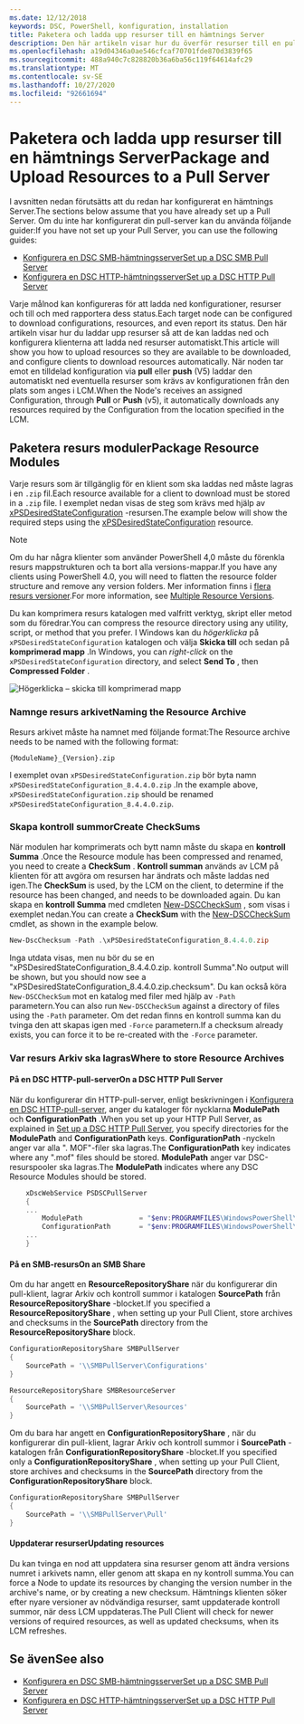```yaml
---
ms.date: 12/12/2018
keywords: DSC, PowerShell, konfiguration, installation
title: Paketera och ladda upp resurser till en hämtnings Server
description: Den här artikeln visar hur du överför resurser till en pull-server så att de kan hämtas av konfigurationer på noderna som hanteras av DSC.
ms.openlocfilehash: a19d04346a0ae546cfcaf70701fde870d3839f65
ms.sourcegitcommit: 488a940c7c828820b36a6ba56c119f64614afc29
ms.translationtype: MT
ms.contentlocale: sv-SE
ms.lasthandoff: 10/27/2020
ms.locfileid: "92661694"
---
```

# <a name="package-and-upload-resources-to-a-pull-server"></a><span data-ttu-id="28d87-104">Paketera och ladda upp resurser till en hämtnings Server</span><span class="sxs-lookup"><span data-stu-id="28d87-104">Package and Upload Resources to a Pull Server</span></span>

<span data-ttu-id="28d87-105">I avsnitten nedan förutsätts att du redan har konfigurerat en hämtnings Server.</span><span class="sxs-lookup"><span data-stu-id="28d87-105">The sections below assume that you have already set up a Pull Server.</span></span> <span data-ttu-id="28d87-106">Om du inte har konfigurerat din pull-server kan du använda följande guider:</span><span class="sxs-lookup"><span data-stu-id="28d87-106">If you have not set up your Pull Server, you can use the following guides:</span></span>

- [<span data-ttu-id="28d87-107">Konfigurera en DSC SMB-hämtningsserver</span><span class="sxs-lookup"><span data-stu-id="28d87-107">Set up a DSC SMB Pull Server</span></span>](pullServerSmb.md)
- [<span data-ttu-id="28d87-108">Konfigurera en DSC HTTP-hämtningsserver</span><span class="sxs-lookup"><span data-stu-id="28d87-108">Set up a DSC HTTP Pull Server</span></span>](pullServer.md)

<span data-ttu-id="28d87-109">Varje målnod kan konfigureras för att ladda ned konfigurationer, resurser och till och med rapportera dess status.</span><span class="sxs-lookup"><span data-stu-id="28d87-109">Each target node can be configured to download configurations, resources, and even report its status.</span></span> <span data-ttu-id="28d87-110">Den här artikeln visar hur du laddar upp resurser så att de kan laddas ned och konfigurera klienterna att ladda ned resurser automatiskt.</span><span class="sxs-lookup"><span data-stu-id="28d87-110">This article will show you how to upload resources so they are available to be downloaded, and configure clients to download resources automatically.</span></span> <span data-ttu-id="28d87-111">När noden tar emot en tilldelad konfiguration via **pull** eller **push** (V5) laddar den automatiskt ned eventuella resurser som krävs av konfigurationen från den plats som anges i LCM.</span><span class="sxs-lookup"><span data-stu-id="28d87-111">When the Node's receives an assigned Configuration, through **Pull** or **Push** (v5), it automatically downloads any resources required by the Configuration from the location specified in the LCM.</span></span>

## <a name="package-resource-modules"></a><span data-ttu-id="28d87-112">Paketera resurs moduler</span><span class="sxs-lookup"><span data-stu-id="28d87-112">Package Resource Modules</span></span>

<span data-ttu-id="28d87-113">Varje resurs som är tillgänglig för en klient som ska laddas ned måste lagras i en `.zip` fil.</span><span class="sxs-lookup"><span data-stu-id="28d87-113">Each resource available for a client to download must be stored in a `.zip` file.</span></span> <span data-ttu-id="28d87-114">I exemplet nedan visas de steg som krävs med hjälp av [xPSDesiredStateConfiguration](https://www.powershellgallery.com/packages/xPSDesiredStateConfiguration/8.4.0.0) -resursen.</span><span class="sxs-lookup"><span data-stu-id="28d87-114">The example below will show the required steps using the [xPSDesiredStateConfiguration](https://www.powershellgallery.com/packages/xPSDesiredStateConfiguration/8.4.0.0) resource.</span></span>

> [!NOTE]
> <span data-ttu-id="28d87-115">Om du har några klienter som använder PowerShell 4,0 måste du förenkla resurs mappstrukturen och ta bort alla versions-mappar.</span><span class="sxs-lookup"><span data-stu-id="28d87-115">If you have any clients using PowerShell 4.0, you will need to flatten the resource folder structure and remove any version folders.</span></span> <span data-ttu-id="28d87-116">Mer information finns i [flera resurs versioner](../configurations/import-dscresource.md#multiple-resource-versions).</span><span class="sxs-lookup"><span data-stu-id="28d87-116">For more information, see [Multiple Resource Versions](../configurations/import-dscresource.md#multiple-resource-versions).</span></span>

<span data-ttu-id="28d87-117">Du kan komprimera resurs katalogen med valfritt verktyg, skript eller metod som du föredrar.</span><span class="sxs-lookup"><span data-stu-id="28d87-117">You can compress the resource directory using any utility, script, or method that you prefer.</span></span> <span data-ttu-id="28d87-118">I Windows kan du _högerklicka_ på `xPSDesiredStateConfiguration` katalogen och välja **Skicka till** och sedan på **komprimerad mapp** .</span><span class="sxs-lookup"><span data-stu-id="28d87-118">In Windows, you can _right-click_ on the `xPSDesiredStateConfiguration` directory, and select **Send To** , then **Compressed Folder** .</span></span>

![Högerklicka – skicka till komprimerad mapp](media/package-upload-resources/right-click.gif)

### <a name="naming-the-resource-archive"></a><span data-ttu-id="28d87-120">Namnge resurs arkivet</span><span class="sxs-lookup"><span data-stu-id="28d87-120">Naming the Resource Archive</span></span>

<span data-ttu-id="28d87-121">Resurs arkivet måste ha namnet med följande format:</span><span class="sxs-lookup"><span data-stu-id="28d87-121">The Resource archive needs to be named with the following format:</span></span>

```
{ModuleName}_{Version}.zip
```

<span data-ttu-id="28d87-122">I exemplet ovan `xPSDesiredStateConfiguration.zip` bör byta namn `xPSDesiredStateConfiguration_8.4.4.0.zip` .</span><span class="sxs-lookup"><span data-stu-id="28d87-122">In the example above, `xPSDesiredStateConfiguration.zip` should be renamed `xPSDesiredStateConfiguration_8.4.4.0.zip`.</span></span>

### <a name="create-checksums"></a><span data-ttu-id="28d87-123">Skapa kontroll summor</span><span class="sxs-lookup"><span data-stu-id="28d87-123">Create CheckSums</span></span>

<span data-ttu-id="28d87-124">När modulen har komprimerats och bytt namn måste du skapa en **kontroll Summa** .</span><span class="sxs-lookup"><span data-stu-id="28d87-124">Once the Resource module has been compressed and renamed, you need to create a **CheckSum** .</span></span> <span data-ttu-id="28d87-125">**Kontroll summan** används av LCM på klienten för att avgöra om resursen har ändrats och måste laddas ned igen.</span><span class="sxs-lookup"><span data-stu-id="28d87-125">The **CheckSum** is used, by the LCM on the client, to determine if the resource has been changed, and needs to be downloaded again.</span></span> <span data-ttu-id="28d87-126">Du kan skapa en **kontroll Summa** med cmdleten [New-DSCCheckSum](/powershell/module/PSDesiredStateConfiguration/New-DSCCheckSum) , som visas i exemplet nedan.</span><span class="sxs-lookup"><span data-stu-id="28d87-126">You can create a **CheckSum** with the [New-DSCCheckSum](/powershell/module/PSDesiredStateConfiguration/New-DSCCheckSum) cmdlet, as shown in the example below.</span></span>

```powershell
New-DscChecksum -Path .\xPSDesiredStateConfiguration_8.4.4.0.zip
```

<span data-ttu-id="28d87-127">Inga utdata visas, men nu bör du se en "xPSDesiredStateConfiguration_8.4.4.0.zip. kontroll Summa".</span><span class="sxs-lookup"><span data-stu-id="28d87-127">No output will be shown, but you should now see a "xPSDesiredStateConfiguration_8.4.4.0.zip.checksum".</span></span> <span data-ttu-id="28d87-128">Du kan också köra `New-DSCCheckSum` mot en katalog med filer med hjälp av `-Path` parametern.</span><span class="sxs-lookup"><span data-stu-id="28d87-128">You can also run `New-DSCCheckSum` against a directory of files using the `-Path` parameter.</span></span> <span data-ttu-id="28d87-129">Om det redan finns en kontroll summa kan du tvinga den att skapas igen med `-Force` parametern.</span><span class="sxs-lookup"><span data-stu-id="28d87-129">If a checksum already exists, you can force it to be re-created with the `-Force` parameter.</span></span>

### <a name="where-to-store-resource-archives"></a><span data-ttu-id="28d87-130">Var resurs Arkiv ska lagras</span><span class="sxs-lookup"><span data-stu-id="28d87-130">Where to store Resource Archives</span></span>

#### <a name="on-a-dsc-http-pull-server"></a><span data-ttu-id="28d87-131">På en DSC HTTP-pull-server</span><span class="sxs-lookup"><span data-stu-id="28d87-131">On a DSC HTTP Pull Server</span></span>

<span data-ttu-id="28d87-132">När du konfigurerar din HTTP-pull-server, enligt beskrivningen i [Konfigurera en DSC HTTP-pull-server](pullServer.md), anger du kataloger för nycklarna **ModulePath** och **ConfigurationPath** .</span><span class="sxs-lookup"><span data-stu-id="28d87-132">When you set up your HTTP Pull Server, as explained in [Set up a DSC HTTP Pull Server](pullServer.md), you specify directories for the **ModulePath** and **ConfigurationPath** keys.</span></span> <span data-ttu-id="28d87-133">**ConfigurationPath** -nyckeln anger var alla ". MOF"-filer ska lagras.</span><span class="sxs-lookup"><span data-stu-id="28d87-133">The **ConfigurationPath** key indicates where any ".mof" files should be stored.</span></span> <span data-ttu-id="28d87-134">**ModulePath** anger var DSC-resurspooler ska lagras.</span><span class="sxs-lookup"><span data-stu-id="28d87-134">The **ModulePath** indicates where any DSC Resource Modules should be stored.</span></span>

```powershell
    xDscWebService PSDSCPullServer
    {
    ...
        ModulePath              = "$env:PROGRAMFILES\WindowsPowerShell\DscService\Modules"
        ConfigurationPath       = "$env:PROGRAMFILES\WindowsPowerShell\DscService\Configuration"
    ...
    }

```

#### <a name="on-an-smb-share"></a><span data-ttu-id="28d87-135">På en SMB-resurs</span><span class="sxs-lookup"><span data-stu-id="28d87-135">On an SMB Share</span></span>

<span data-ttu-id="28d87-136">Om du har angett en **ResourceRepositoryShare** när du konfigurerar din pull-klient, lagrar Arkiv och kontroll summor i katalogen **SourcePath** från **ResourceRepositoryShare** -blocket.</span><span class="sxs-lookup"><span data-stu-id="28d87-136">If you specified a **ResourceRepositoryShare** , when setting up your Pull Client, store archives and checksums in the **SourcePath** directory from the **ResourceRepositoryShare** block.</span></span>

```powershell
ConfigurationRepositoryShare SMBPullServer
{
    SourcePath = '\\SMBPullServer\Configurations'
}

ResourceRepositoryShare SMBResourceServer
{
    SourcePath = '\\SMBPullServer\Resources'
}
```

<span data-ttu-id="28d87-137">Om du bara har angett en **ConfigurationRepositoryShare** , när du konfigurerar din pull-klient, lagrar Arkiv och kontroll summor i **SourcePath** -katalogen från **ConfigurationRepositoryShare** -blocket.</span><span class="sxs-lookup"><span data-stu-id="28d87-137">If you specified only a **ConfigurationRepositoryShare** , when setting up your Pull Client, store archives and checksums in the **SourcePath** directory from the **ConfigurationRepositoryShare** block.</span></span>

```powershell
ConfigurationRepositoryShare SMBPullServer
{
    SourcePath = '\\SMBPullServer\Pull'
}
```

#### <a name="updating-resources"></a><span data-ttu-id="28d87-138">Uppdaterar resurser</span><span class="sxs-lookup"><span data-stu-id="28d87-138">Updating resources</span></span>

<span data-ttu-id="28d87-139">Du kan tvinga en nod att uppdatera sina resurser genom att ändra versions numret i arkivets namn, eller genom att skapa en ny kontroll summa.</span><span class="sxs-lookup"><span data-stu-id="28d87-139">You can force a Node to update its resources by changing the version number in the archive's name, or by creating a new checksum.</span></span> <span data-ttu-id="28d87-140">Hämtnings klienten söker efter nyare versioner av nödvändiga resurser, samt uppdaterade kontroll summor, när dess LCM uppdateras.</span><span class="sxs-lookup"><span data-stu-id="28d87-140">The Pull Client will check for newer versions of required resources, as well as updated checksums, when its LCM refreshes.</span></span>

## <a name="see-also"></a><span data-ttu-id="28d87-141">Se även</span><span class="sxs-lookup"><span data-stu-id="28d87-141">See also</span></span>

- [<span data-ttu-id="28d87-142">Konfigurera en DSC SMB-hämtningsserver</span><span class="sxs-lookup"><span data-stu-id="28d87-142">Set up a DSC SMB Pull Server</span></span>](pullServerSmb.md)
- [<span data-ttu-id="28d87-143">Konfigurera en DSC HTTP-hämtningsserver</span><span class="sxs-lookup"><span data-stu-id="28d87-143">Set up a DSC HTTP Pull Server</span></span>](pullServer.md)
